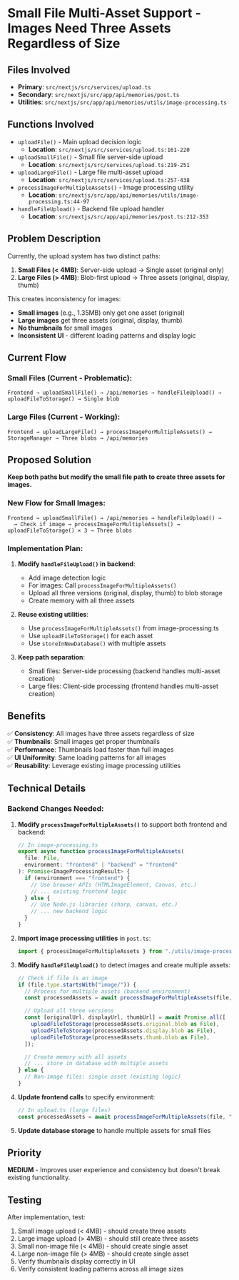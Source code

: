 # Small File Multi-Asset Support - Images Need Three Assets Regardless of Size

## Files Involved

- **Primary**: `src/nextjs/src/services/upload.ts`
- **Secondary**: `src/nextjs/src/app/api/memories/post.ts`
- **Utilities**: `src/nextjs/src/app/api/memories/utils/image-processing.ts`

## Functions Involved

- `uploadFile()` - Main upload decision logic
  - **Location**: `src/nextjs/src/services/upload.ts:161-220`
- `uploadSmallFile()` - Small file server-side upload
  - **Location**: `src/nextjs/src/services/upload.ts:219-251`
- `uploadLargeFile()` - Large file multi-asset upload
  - **Location**: `src/nextjs/src/services/upload.ts:257-438`
- `processImageForMultipleAssets()` - Image processing utility
  - **Location**: `src/nextjs/src/app/api/memories/utils/image-processing.ts:44-97`
- `handleFileUpload()` - Backend file upload handler
  - **Location**: `src/nextjs/src/app/api/memories/post.ts:212-353`

## Problem Description

Currently, the upload system has two distinct paths:

1. **Small Files (< 4MB)**: Server-side upload → Single asset (original only)
2. **Large Files (> 4MB)**: Blob-first upload → Three assets (original, display, thumb)

This creates inconsistency for images:

- **Small images** (e.g., 1.35MB) only get one asset (original)
- **Large images** get three assets (original, display, thumb)
- **No thumbnails** for small images
- **Inconsistent UI** - different loading patterns and display logic

## Current Flow

### Small Files (Current - Problematic):

```
Frontend → uploadSmallFile() → /api/memories → handleFileUpload() → uploadFileToStorage() → Single blob
```

### Large Files (Current - Working):

```
Frontend → uploadLargeFile() → processImageForMultipleAssets() → StorageManager → Three blobs → /api/memories
```

## Proposed Solution

**Keep both paths but modify the small file path to create three assets for images.**

### New Flow for Small Images:

```
Frontend → uploadSmallFile() → /api/memories → handleFileUpload() →
  → Check if image → processImageForMultipleAssets() → uploadFileToStorage() × 3 → Three blobs
```

### Implementation Plan:

1. **Modify `handleFileUpload()` in backend**:

   - Add image detection logic
   - For images: Call `processImageForMultipleAssets()`
   - Upload all three versions (original, display, thumb) to blob storage
   - Create memory with all three assets

2. **Reuse existing utilities**:

   - Use `processImageForMultipleAssets()` from image-processing.ts
   - Use `uploadFileToStorage()` for each asset
   - Use `storeInNewDatabase()` with multiple assets

3. **Keep path separation**:
   - Small files: Server-side processing (backend handles multi-asset creation)
   - Large files: Client-side processing (frontend handles multi-asset creation)

## Benefits

✅ **Consistency**: All images have three assets regardless of size  
✅ **Thumbnails**: Small images get proper thumbnails  
✅ **Performance**: Thumbnails load faster than full images  
✅ **UI Uniformity**: Same loading patterns for all images  
✅ **Reusability**: Leverage existing image processing utilities

## Technical Details

### Backend Changes Needed:

1. **Modify `processImageForMultipleAssets()`** to support both frontend and backend:

   ```typescript
   // In image-processing.ts
   export async function processImageForMultipleAssets(
     file: File,
     environment: "frontend" | "backend" = "frontend"
   ): Promise<ImageProcessingResult> {
     if (environment === "frontend") {
       // Use browser APIs (HTMLImageElement, Canvas, etc.)
       // ... existing frontend logic
     } else {
       // Use Node.js libraries (sharp, canvas, etc.)
       // ... new backend logic
     }
   }
   ```

2. **Import image processing utilities** in `post.ts`:

   ```typescript
   import { processImageForMultipleAssets } from "./utils/image-processing";
   ```

3. **Modify `handleFileUpload()`** to detect images and create multiple assets:

   ```typescript
   // Check if file is an image
   if (file.type.startsWith("image/")) {
     // Process for multiple assets (backend environment)
     const processedAssets = await processImageForMultipleAssets(file, "backend");

     // Upload all three versions
     const [originalUrl, displayUrl, thumbUrl] = await Promise.all([
       uploadFileToStorage(processedAssets.original.blob as File),
       uploadFileToStorage(processedAssets.display.blob as File),
       uploadFileToStorage(processedAssets.thumb.blob as File),
     ]);

     // Create memory with all assets
     // ... store in database with multiple assets
   } else {
     // Non-image files: single asset (existing logic)
   }
   ```

4. **Update frontend calls** to specify environment:

   ```typescript
   // In upload.ts (large files)
   const processedAssets = await processImageForMultipleAssets(file, "frontend");
   ```

5. **Update database storage** to handle multiple assets for small files

## Priority

**MEDIUM** - Improves user experience and consistency but doesn't break existing functionality.

## Testing

After implementation, test:

1. Small image upload (< 4MB) - should create three assets
2. Large image upload (> 4MB) - should still create three assets
3. Small non-image file (< 4MB) - should create single asset
4. Large non-image file (> 4MB) - should create single asset
5. Verify thumbnails display correctly in UI
6. Verify consistent loading patterns across all image sizes
